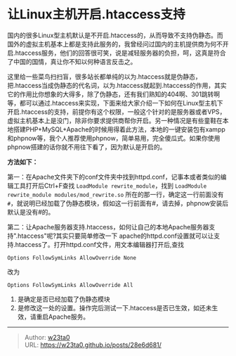 # 让Linux主机开启.htaccess支持


国内的很多Linux型主机默认是不开启.htaccess的，从而导致不支持伪静态。而国外的虚拟主机基本上都是支持此服务的，我曾经问过国内的主机提供商为何不开启.htaccess服务，他们的回答很可笑，说是减轻服务器的负担，呵，这真是符合了中国的国情，真让你不知以何种语言反击之。

这里给一些菜鸟扫扫盲，很多站长都单纯的以为.htaccess就是伪静态，把.htaccess当成伪静态的代名词，以为.htaccess就起到.htaccess的作用，其实它的作用比你想象的大得多，除了伪静态，还有我们熟知的404啊、301跳转啊等，都可以通过.htaccess来实现，下面来给大家介绍一下如何在Linux型主机下开启.htaccess的支持，前提你有这个权限，一般这个针对的是服务器或者VPS，虚拟主机基本上是没门，除非你要求提供商帮你开启。另一种情况是有些童鞋在本地搭建PHP+MySQL+Apache的时候用得着此方法，本地的一键安装包有xampp 和phpnow等，我个人推荐使用phpnow，简单易用，完全傻瓜式。如果你使用phpnow搭建的话你就不用往下看了，因为默认是开启的。

**方法如下：**

第一：在Apache文件夹下的conf文件夹中找到httpd.conf，记事本或者类似的编辑工具打开后Ctrl+F查找 `LoadModule rewrite_module`，找到 `LoadModule rewrite_module modules/mod_rewrite.so` 所在的那一行，确定这一行前面没有`#`，就说明已经加载了伪静态模块，假如这一行前面有#，请去掉，phpnow安装后默认是没有#的。

第二：让Apache服务器支持.htaccess，如何让自己的本地Apache服务器支持".htaccess"呢?其实只要简单修改一下 apache的httpd.conf设置就可以让支持.htaccess了。打开httpd.conf文件，用文本编辑器打开后,查找

	Options FollowSymLinks AllowOverride None
改为

	Options FollowSymLinks AllowOverride All

1. 是确定是否已经加载了伪静态模块
2. 是修改这一处的设置。操作完后测试一下.htaccess是否已生效，如还未生效，请重启Apache服务。


---

> Author: [w23ta0](https://github.com/w23ta0)  
> URL: https://w23ta0.github.io/posts/28e6d681/  

